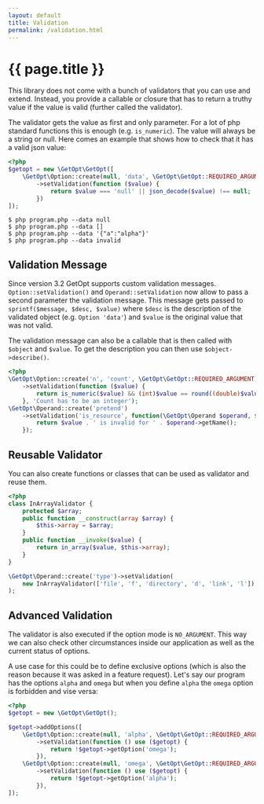 ```yaml
---
layout: default
title: Validation
permalink: /validation.html
---
```

# {{ page.title }}

This library does not come with a bunch of validators that you can use and extend. Instead, you provide a callable or
closure that has to return a truthy value if the value is valid (further called the validator).

The validator gets the value as first and only parameter. For a lot of php standard functions this is enough (e.g.
`is_numeric`). The value will always be a string or null. Here comes an example that shows how to check that it has
a valid json value:

```php
<?php
$getopt = new \GetOpt\GetOpt([
    \GetOpt\Option::create(null, 'data', \GetOpt\GetOpt::REQUIRED_ARGUMENT)
        ->setValidation(function ($value) {
            return $value === 'null' || json_decode($value) !== null;
        })
]);
```

```console
$ php program.php --data null
$ php program.php --data []
$ php program.php --data '{"a":"alpha"}'
$ php program.php --data invalid
```

## Validation Message

Since version 3.2 GetOpt supports custom validation messages. `Option::setValidation()` and `Operand::setValidation` now
allow to pass a second parameter the validation message. This message gets passed to `sprintf($message, $desc, $value)`
where `$desc` is the description of the validated object (e.g. `Option 'data'`) and `$value` is the original value that
was not valid.

The validation message can also be a callable that is then called with `$object` and `$value`. To get the description
you can then use `$object->describe()`.

```php
<?php
\GetOpt\Option::create('n', 'count', \GetOpt\GetOpt::REQUIRED_ARGUMENT)
    ->setValidation(function ($value) {
        return is_numeric($value) && (int)$value == round((double)$value);
    }, 'Count has to be an integer');
\GetOpt\Operand::create('pretend')
    ->setValidation('is_resource', function(\GetOpt\Operand $operand, $value) {
        return $value . ' is invalid for ' . $operand->getName();
    });
```

## Reusable Validator

You can also create functions or classes that can be used as validator and reuse them.

```php
<?php
class InArrayValidator {
    protected $array;
    public function __construct(array $array) {
        $this->array = $array;
    }
    public function __invoke($value) {
        return in_array($value, $this->array);
    }
}

\GetOpt\Operand::create('type')->setValidation(
    new InArrayValidator(['file', 'f', 'directory', 'd', 'link', 'l'])
);
```

## Advanced Validation

The validator is also executed if the option mode is `NO_ARGUMENT`. This way we can also check other circumstances
inside our application as well as the current status of options.

A use case for this could be to define exclusive options (which is also the reason because it was asked in a feature
request). Let's say our program has the options `alpha` and `omega` but when you define `alpha` the `omega` option is
forbidden and vise versa:

```php
<?php
$getopt = new \GetOpt\GetOpt();

$getopt->addOptions([
    \GetOpt\Option::create(null, 'alpha', \GetOpt\GetOpt::REQUIRED_ARGUMENT)
        ->setValidation(function () use ($getopt) {
            return !$getopt->getOption('omega');
        }),
    \GetOpt\Option::create(null, 'omega', \GetOpt\GetOpt::REQUIRED_ARGUMENT)
        ->setValidation(function () use ($getopt) {
            return !$getopt->getOption('alpha');
        }),
]);
```
